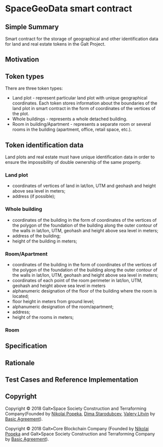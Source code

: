 # SpaceGeoData smart contract

## Simple Summary

Smart contract for the storage of geographical and other identification data for land and real estate tokens in the Galt Project.
## Motivation
## Token types
There are three token types: 
- Land plot - represent particular land plot with unique geographical coordinates. Each token stores information about the boundaries of the land plot in smart contract in the form of coordinates of the vertices of the plot. 
- Whole buildings - represents a whole detached building.
- Room in building/Apartment - represents a separate room or several rooms in the building (apartment, office, retail space, etc.).
## Token identification data
Land plots and real estate must have unique identification data in order to ensure the impossibility of double ownership of the same property.
### Land plot
- coordinates of vertices of land in lat/lon, UTM and geohash and height above sea level in meters;
- address (if possible);
### Whole building
- coordinates of the building in the form of coordinates of the vertices of the polygon of the foundation of the building 
along the outer contour of the walls in lat/lon, UTM, geohash and height above sea level in meters;
- address of the building;
- height of the building in meters;
### Room/Apartment
- coordinates of the building in the form of coordinates of the vertices of the polygon of the foundation of the building 
  along the outer contour of the walls in lat/lon, UTM, geohash and height above sea level in meters;
- coordinates of each point of the room perimeter in lat/lon, UTM, geohash and height above sea level in meters
- alphanumeric designation of the floor of the building where the room is located;
- floor height in meters from ground level;
- alphanumeric designation of the room/apartment;
- address;
- height of the rooms in meters;
### Room
## Specification
## Rationale
## Test Cases and Reference Implementation
## Copyright
Copyright ©️ 2018 Galt•Space Society Construction and Terraforming Company(Founded by [Nikolai Popeka](https://github.com/npopeka),
[Dima Starodubcev](https://github.com/xhipster),
[Valery Litvin](https://github.com/litvintech) by
[Basic Agreement](http://cyb.ai/QmSAWEG5u5aSsUyMNYuX2A2Eaz4kEuoYWUkVBRdmu9qmct:ipfs)).

Copyright ©️ 2018 Galt•Core Blockchain Company
(Founded by [Nikolai Popeka](https://github.com/npopeka) and
Galt•Space Society Construction and Terraforming Company by
[Basic Agreement](http://cyb.ai/QmaCiXUmSrP16Gz8Jdzq6AJESY1EAANmmwha15uR3c1bsS:ipfs)).